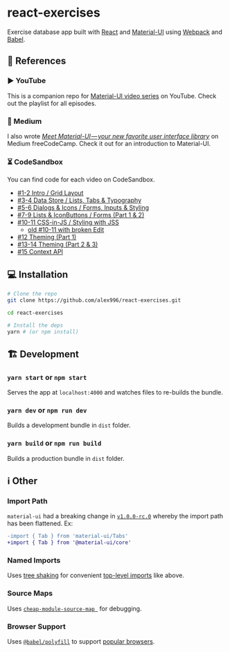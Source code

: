 # react-exercises

Exercise database app built with [React](https://reactjs.org/) and [Material-UI](https://material-ui.com/) using [Webpack](https://webpack.js.org/) and [Babel](https://babeljs.io/docs/en).

## 🔗 References

### ▶️ YouTube

This is a companion repo for [Material-UI video series](https://www.youtube.com/watch?v=xm4LX5fJKZ8&list=PLcCp4mjO-z98WAu4sd0eVha1g-NMfzHZk) on YouTube. Check out the playlist for all episodes.

### 📖 Medium

I also wrote [*Meet Material-UI — your new favorite user interface library*]( https://medium.freecodecamp.org/meet-your-material-ui-your-new-favorite-user-interface-library-6349a1c88a8c) on Medium freeCodeCamp. Check it out for an introduction to Material-UI.


### ⏳ CodeSandbox

You can find code for each video on CodeSandbox.

- [#1-2 Intro / Grid Layout](https://codesandbox.io/s/r0o15l975q)
- [#3-4 Data Store / Lists, Tabs & Typography](https://codesandbox.io/s/7j9krpx9l1)
- [#5-6 Dialogs & Icons / Forms, Inputs & Styling](https://codesandbox.io/s/731j3kmyx6)
- [#7-9 Lists & IconButtons / Forms (Part 1 & 2)](https://codesandbox.io/s/r51wkwp7ko)
- [#10-11 CSS-in-JS / Styling with JSS](https://codesandbox.io/s/w64k1090o8)
  - [old #10-11 with broken Edit](https://codesandbox.io/s/y3nvl77jqz)
- [#12 Theming (Part 1)](https://codesandbox.io/s/0p069lyyyv)
- [#13-14 Theming (Part 2 & 3)](https://codesandbox.io/s/8y1yol3p6l)
- [#15 Context API](https://codesandbox.io/s/qq4oz0ym69)

## 💻 Installation

```sh
# Clone the repo
git clone https://github.com/alex996/react-exercises.git

cd react-exercises

# Install the deps
yarn # (or npm install)
```

## 🏗️ Development

### `yarn start` or `npm start`

Serves the app at `localhost:4000` and watches files to re-builds the bundle.

### `yarn dev` or `npm run dev`

Builds a development bundle in `dist` folder.

### `yarn build` or `npm run build`

Builds a production bundle in `dist` folder.

## ℹ️ Other

### Import Path

`material-ui` had a breaking change in [`v1.0.0-rc.0`](https://github.com/mui-org/material-ui/releases/tag/v1.0.0-rc.0) whereby the import path has been flattened. Ex:

```diff
-import { Tab } from 'material-ui/Tabs'
+import { Tab } from '@material-ui/core'
```

### Named Imports

Uses [tree shaking](https://webpack.js.org/guides/tree-shaking/) for convenient [top-level imports](https://material-ui.com/guides/minimizing-bundle-size/#how-to-reduce-the-bundle-size-) like above.

### Source Maps

Uses [`cheap-module-source-map
`](https://webpack.js.org/configuration/devtool/) for  debugging.

### Browser Support

Uses [`@babel/polyfill`](https://babeljs.io/docs/en/babel-polyfill.html) to support [popular browsers](http://browserl.ist/?q=%3E1%25%2C+not+ie+11%2C+not+op_mini+all).
